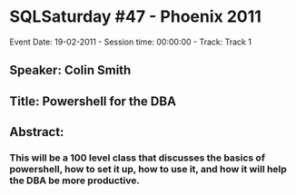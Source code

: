 # SQLSaturday #47 - Phoenix 2011
Event Date: 19-02-2011 - Session time: 00:00:00 - Track: Track 1
## Speaker: Colin Smith
## Title: Powershell for the DBA
## Abstract:
### This will be a 100 level class that discusses the basics of powershell, how to set it up, how to use it, and how it will help the DBA be more productive.
